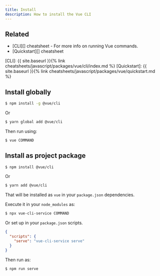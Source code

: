 ```yaml
---
title: Install
description: How to install the Vue CLI
---
```



## Related

- [CLI][] cheatsheet - For more info on running Vue commands.
- [Quickstart][] cheatsheet

[CLI]: {{ site.baseurl }}{% link cheatsheets/javascript/packages/vue/cli/index.md %}
[Quickstart]: {{ site.baseurl }}{% link cheatsheets/javascript/packages/vue/quickstart.md %}


## Install globally

```sh
$ npm install -g @vue/cli
```

Or

```sh
$ yarn global add @vue/cli
```

Then run using:

```sh
$ vue COMMAND
```


## Install as project package

```sh
$ npm install @vue/cli
```

Or

```sh
$ yarn add @vue/cli
```

That will be installed as `vue` in your `package.json` dependencies.

Execute it in your `node_modules` as:

```sh
$ npx vue-cli-service COMMAND
```

Or set up in your `package.json` scripts.

```json
{
  "scripts": {
    "serve": "vue-cli-service serve"
  }
}
```

Then run as:

```sh
$ npm run serve
```
